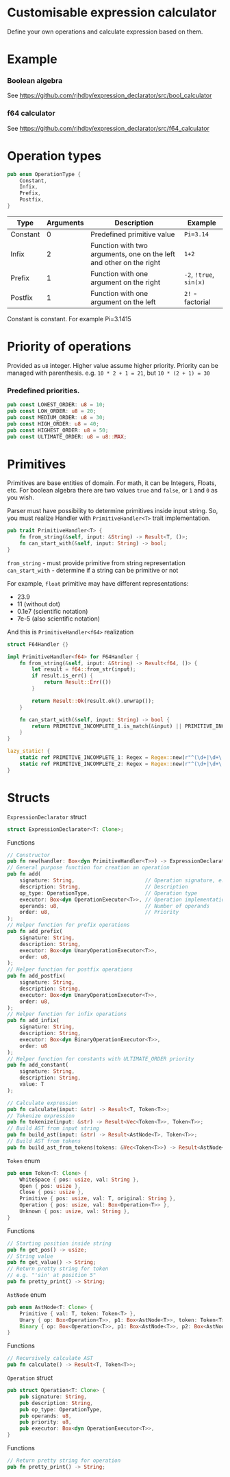 # Customisable expression calculator

Define your own operations and calculate expression based on them.

# Example 
### Boolean algebra 
See https://github.com/rjhdby/expression_declarator/src/bool_calculator

### f64 calculator
See https://github.com/rjhdby/expression_declarator/src/f64_calculator

# Operation types
```rust
pub enum OperationType {
    Constant,
    Infix,
    Prefix,
    Postfix,
}
```

| Type     | Arguments | Description                                                         | Example                 |
|----------|-----------|---------------------------------------------------------------------|-------------------------|
| Constant | 0         | Predefined primitive value                                          | `Pi=3.14`               |
| Infix    | 2         | Function with two arguments, one on the left and other on the right | `1+2`                   |
| Prefix   | 1         | Function with one argument on the right                             | `-2`, `!true`, `sin(x)` |
| Postfix  | 1         | Function with one argument on the left                              | `2!` - factorial        |

Constant is constant. For example Pi=3.1415

# Priority of operations
Provided as `u8` integer. Higher value assume higher priority.
Priority can be managed with parenthesis. e.g. `10 * 2 + 1 = 21`, but `10 * (2 + 1) = 30` 

### Predefined priorities.
```rust
pub const LOWEST_ORDER: u8 = 10;
pub const LOW_ORDER: u8 = 20;
pub const MEDIUM_ORDER: u8 = 30;
pub const HIGH_ORDER: u8 = 40;
pub const HIGHEST_ORDER: u8 = 50;
pub const ULTIMATE_ORDER: u8 = u8::MAX;
```

# Primitives
Primitives are base entities of domain. 
For math, it can be Integers, Floats, etc. 
For boolean algebra there are two values `true` and `false`, or `1` and `0` as you wish. 

Parser must have possibility to determine primitives inside input string. So, you must realize Handler with `PrimitiveHandler<T>` trait implementation.
```rust
pub trait PrimitiveHandler<T> {
    fn from_string(&self, input: &String) -> Result<T, ()>;
    fn can_start_with(&self, input: String) -> bool;
}
```

`from_string` - must provide primitive from string representation
`can_start_with` - determine if a string can be primitive or not

For example, `float` primitive may have different representations:

- 23.9
- 11 (without dot)
- 0.1e7 (scientific notation)
- 7e-5 (also scientific notation)

And this is `PrimitiveHandler<f64>` realization
```rust
struct F64Handler {}

impl PrimitiveHandler<f64> for F64Handler {
    fn from_string(&self, input: &String) -> Result<f64, ()> {
        let result = f64::from_str(input);
        if result.is_err() {
            return Result::Err(())
        }

        return Result::Ok(result.ok().unwrap());
    }

    fn can_start_with(&self, input: String) -> bool {
        return PRIMITIVE_INCOMPLETE_1.is_match(&input) || PRIMITIVE_INCOMPLETE_2.is_match(&input);
    }
}

lazy_static! {
    static ref PRIMITIVE_INCOMPLETE_1: Regex = Regex::new(r"^(\d+|\d+\.\d*)$").unwrap();
    static ref PRIMITIVE_INCOMPLETE_2: Regex = Regex::new(r"^(\d+|\d+\.\d+)[eE][-+]?\d*$").unwrap();
}
```

# Structs

`ExpressionDeclarator` struct
```rust
struct ExpressionDeclarator<T: Clone>;
```
Functions
```rust
// Constructor
pub fn new(handler: Box<dyn PrimitiveHandler<T>>) -> ExpressionDeclarator<T>;
// General purpose function for creation an operation
pub fn add(
    signature: String,                       // Operation signature, e.g. "+" or "sin"
    description: String,                     // Description
    op_type: OperationType,                  // Operation type
    executor: Box<dyn OperationExecutor<T>>, // Operation implementation
    operands: u8,                            // Number of operands
    order: u8,                               // Priority
);
// Helper function for prefix operations
pub fn add_prefix(
    signature: String,
    description: String,
    executor: Box<dyn UnaryOperationExecutor<T>>,
    order: u8,
);
// Helper function for postfix operations
pub fn add_postfix(
    signature: String,
    description: String,
    executor: Box<dyn UnaryOperationExecutor<T>>,
    order: u8,
);
// Helper function for infix operations
pub fn add_infix(
    signature: String, 
    description: String, 
    executor: Box<dyn BinaryOperationExecutor<T>>, 
    order: u8
);
// Helper function for constants with ULTIMATE_ORDER priority
pub fn add_constant(
    signature: String, 
    description: String, 
    value: T
);

// Calculate expression
pub fn calculate(input: &str) -> Result<T, Token<T>>;
// Tokenize expression
pub fn tokenize(input: &str) -> Result<Vec<Token<T>>, Token<T>>;
// Build AST from input string
pub fn build_ast(input: &str) -> Result<AstNode<T>, Token<T>>;
// Build AST from tokens
pub fn build_ast_from_tokens(tokens: &Vec<Token<T>>) -> Result<AstNode<T>, Token<T>>;
```
`Token` enum

```rust
pub enum Token<T: Clone> {
    WhiteSpace { pos: usize, val: String },
    Open { pos: usize },
    Close { pos: usize },
    Primitive { pos: usize, val: T, original: String },
    Operation { pos: usize, val: Box<Operation<T>> },
    Unknown { pos: usize, val: String },
}
```
Functions
```rust
// Starting position inside string
pub fn get_pos() -> usize;
// String value
pub fn get_value() -> String;
// Return pretty string for token
// e.g. "'sin' at position 5"
pub fn pretty_print() -> String;
```

`AstNode` enum
```rust
pub enum AstNode<T: Clone> {
    Primitive { val: T, token: Token<T> },
    Unary { op: Box<Operation<T>>, p1: Box<AstNode<T>>, token: Token<T> },
    Binary { op: Box<Operation<T>>, p1: Box<AstNode<T>>, p2: Box<AstNode<T>>, token: Token<T> },
}
```
Functions
```rust
// Recursively calculate AST
pub fn calculate() -> Result<T, Token<T>>;
```

`Operation` struct

```rust
pub struct Operation<T: Clone> {
    pub signature: String,
    pub description: String,
    pub op_type: OperationType,
    pub operands: u8,
    pub priority: u8,
    pub executor: Box<dyn OperationExecutor<T>>,
}
```

Functions
```rust
// Return pretty string for operation
pub fn pretty_print() -> String;
```